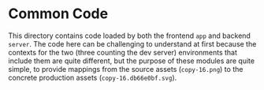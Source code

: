 # Common Code

This directory contains code loaded by both the frontend `app` and backend `server`. The code here can be challenging to understand at first because the contexts for the two (three counting the dev server) environments that include them are quite different, but the purpose of these modules are quite simple, to provide mappings from the source assets (`copy-16.png`) to the concrete production assets (`copy-16.db66e0bf.svg`).